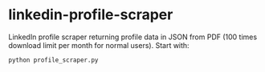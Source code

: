 # linkedin-profile-scraper
LinkedIn profile scraper returning profile data in JSON from PDF (100 times download limit per month for normal users).
Start with:
```pip install -r requirements.txt
python profile_scraper.py


